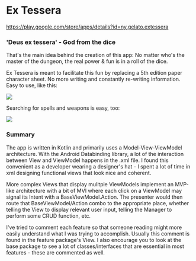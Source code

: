 # Ex Tessera

https://play.google.com/store/apps/details?id=ny.gelato.extessera

### 'Deus ex tessera' - God from the dice

That's the main idea behind the creation of this app: No matter who's the master of the dungeon, the real power & fun is in a roll of the dice.

Ex Tessera is meant to facilitate this fun by replacing a 5th edition paper character sheet. No more writing and constantly re-writing information. Easy to use, like this:


![ ](https://media.giphy.com/media/xT39D5cbo5VGmk14uQ/giphy.gif)


Searching for spells and weapons is easy, too:


![ ](https://media.giphy.com/media/3oEhmPluqSfhQZRCgw/giphy.gif)


### Summary

The app is written in Kotlin and primarily uses a Model-View-ViewModel architecture. With the Android Databinding library, a lot of the interaction between View and ViewModel happens in the .xml file. I found this convenient as a developer wearing a designer's hat - I spent a lot of time in xml designing functional views that look nice and coherent.

More complex Views that display mulitple ViewModels implement an MVP-like architecture with a bit of MVI where each click on a ViewModel may signal its Intent with a BaseViewModel.Action. The presenter would then route that BaseViewModel/Action combo to the appropriate place, whether telling the View to display relevant user input, telling the Manager to perform some CRUD function, etc.

I've tried to comment each feature so that someone reading might more easily understand what I was trying to accomplish. Usually this comment is found in the feature package's View. I also encourage you to look at the base package to see a lot of classes/interfaces that are essential in most features - these are commented as well.
